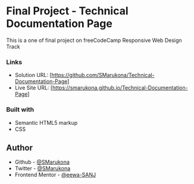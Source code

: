 # Final Project - Technical Documentation Page

This is a one of final project on freeCodeCamp Responsive Web Design Track

### Links

- Solution URL: [https://github.com/SMarukona/Technical-Documentation-Page]
- Live Site URL: [https://smarukona.github.io/Technical-Documentation-Page]

### Built with

- Semantic HTML5 markup
- CSS

## Author
- Github - [@SMarukona](https://github.com/SMarukona)
- Twitter - [@SMarukona](https://twitter.com/SMarukona)
- Frontend Mentor - [@eewa-SANJ](https://www.frontendmentor.io/profile/eewa-SANJ)